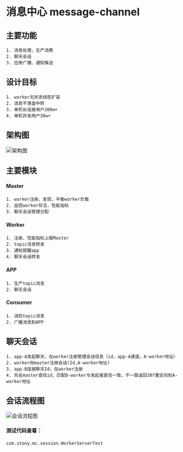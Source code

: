 # 消息中心 message-channel

## 主要功能
    1. 消息处理，生产消费
    2. 聊天会话
    3. 应用广播、通知推送

## 设计目标
    1. worker无状态线性扩容
    2. 消息不落盘中转
    3. 单机长连接用户200w+
    4. 单机并发用户30w+

## 架构图
![架构图](https://github.com/StonyShi/message-channel/blob/master/flows/cluster-flow_jg.png)
 
    
## 主要模块

#### Master
    1. worker注册、发现，平衡worker负载
    2. 监控worker存活，性能指标
    3. 聊天会话管理分配
    
#### Worker
    1. 注册、性能指标上报Master 
    2. topic消息转发
    3. 通知提醒app
    4. 聊天会话转发
    
    
#### APP
    1. 生产topic消息
    2. 聊天会话


#### Consumer
    1. 消防topic消息 
    2. 广播消息到APP
    
## 聊天会话
    1. app-A发起聊天，在worker注册管理会话信息（id，app-A通道，A-worker地址）
    2. worker向master注册会话(Id,A-worker地址)
    3. app-B连接聊天Id，在worker注册
    4. 先在master查找id，匹配B-worker与发起者是否一致，不一致返回307重定向到A-worker地址
    
    
## 会话流程图
![会话流程图](https://github.com/StonyShi/message-channel/blob/master/flows/chat-flow.png)
    
 
    
#### 测试代码查看：
    com.stony.mc.session.WorkerServerTest
    
    
